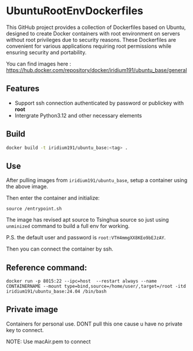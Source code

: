 # UbuntuRootEnvDockerfiles
This GitHub project provides a collection of Dockerfiles based on Ubuntu, designed to create Docker containers with root environment on servers without root privileges due to security reasons. These Dockerfiles are convenient for various applications requiring root permissions while ensuring security and portability.

You can find images here : https://hub.docker.com/repository/docker/iridium191/ubuntu_base/general

## Features

- Support ssh connection authenticated by password or publickey with **root**
- Intergrate Python3.12 and other necessary elements 

## Build

```bash
docker build -t iridium191/ubuntu_base:<tag> .
```
## Use

After pulling images from `iridium191/ubuntu_base`, setup a container using the above image.

Then enter the container and initialize:

```
source /entrypoint.sh
```

The image has revised apt source to Tsinghua source so just using `unminized` command to build a full env for working. 

P.S. the default user and password is `root:VTH4mmgXX8KEo9bEJzAY`.

Then you can connect the container by ssh.

## Reference command:
```shell
docker run -p 8015:22 --ipc=host  --restart always --name CONTAINERNAME --mount type=bind,source=/home/user/,target=/root -itd iridium191/ubuntu_base:24.04 /bin/bash
```
## Private image

Containers for personal use. DONT pull this one cause u have no private key to connect.

NOTE: Use macAir.pem to connect
